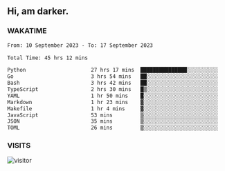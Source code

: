 ## Hi, am darker.

### WAKATIME

<!--START_SECTION:waka-->

```txt
From: 10 September 2023 - To: 17 September 2023

Total Time: 45 hrs 12 mins

Python                     27 hrs 17 mins  ███████████████░░░░░░░░░░   60.35 %
Go                         3 hrs 54 mins   ██░░░░░░░░░░░░░░░░░░░░░░░   08.64 %
Bash                       3 hrs 42 mins   ██░░░░░░░░░░░░░░░░░░░░░░░   08.21 %
TypeScript                 2 hrs 30 mins   █▒░░░░░░░░░░░░░░░░░░░░░░░   05.55 %
YAML                       1 hr 50 mins    █░░░░░░░░░░░░░░░░░░░░░░░░   04.06 %
Markdown                   1 hr 23 mins    ▓░░░░░░░░░░░░░░░░░░░░░░░░   03.08 %
Makefile                   1 hr 4 mins     ▓░░░░░░░░░░░░░░░░░░░░░░░░   02.38 %
JavaScript                 53 mins         ▒░░░░░░░░░░░░░░░░░░░░░░░░   01.97 %
JSON                       35 mins         ▒░░░░░░░░░░░░░░░░░░░░░░░░   01.30 %
TOML                       26 mins         ▒░░░░░░░░░░░░░░░░░░░░░░░░   00.99 %
```

<!--END_SECTION:waka-->

### VISITS
<!-- i should probably build this when i will have some time -->
![visitor](https://profile-counter.glitch.me/sanix-darker/count.svg)
